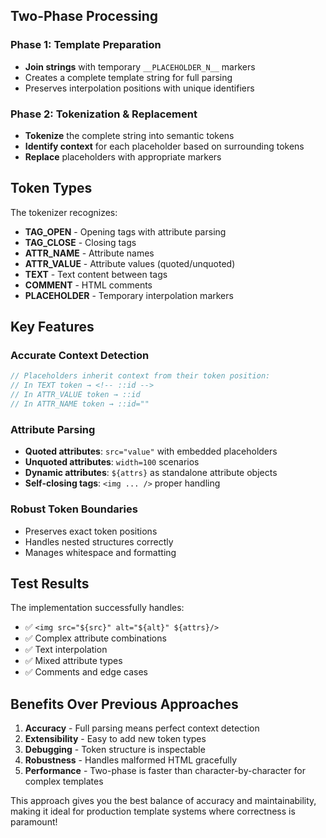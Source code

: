 ## Two-Phase Processing

### Phase 1: Template Preparation
- **Join strings** with temporary `__PLACEHOLDER_N__` markers
- Creates a complete template string for full parsing
- Preserves interpolation positions with unique identifiers

### Phase 2: Tokenization & Replacement
- **Tokenize** the complete string into semantic tokens
- **Identify context** for each placeholder based on surrounding tokens
- **Replace** placeholders with appropriate markers

## Token Types

The tokenizer recognizes:
- **TAG_OPEN** - Opening tags with attribute parsing
- **TAG_CLOSE** - Closing tags
- **ATTR_NAME** - Attribute names
- **ATTR_VALUE** - Attribute values (quoted/unquoted)
- **TEXT** - Text content between tags
- **COMMENT** - HTML comments
- **PLACEHOLDER** - Temporary interpolation markers

## Key Features

### Accurate Context Detection
```javascript
// Placeholders inherit context from their token position:
// In TEXT token → <!-- ::id -->
// In ATTR_VALUE token → ::id
// In ATTR_NAME token → ::id=""
```

### Attribute Parsing
- **Quoted attributes**: `src="value"` with embedded placeholders
- **Unquoted attributes**: `width=100` scenarios
- **Dynamic attributes**: `${attrs}` as standalone attribute objects
- **Self-closing tags**: `<img ... />` proper handling

### Robust Token Boundaries
- Preserves exact token positions
- Handles nested structures correctly
- Manages whitespace and formatting

## Test Results

The implementation successfully handles:
- ✅ `<img src="${src}" alt="${alt}" ${attrs}/>`
- ✅ Complex attribute combinations
- ✅ Text interpolation
- ✅ Mixed attribute types
- ✅ Comments and edge cases

## Benefits Over Previous Approaches

1. **Accuracy** - Full parsing means perfect context detection
2. **Extensibility** - Easy to add new token types
3. **Debugging** - Token structure is inspectable
4. **Robustness** - Handles malformed HTML gracefully
5. **Performance** - Two-phase is faster than character-by-character for complex templates

This approach gives you the best balance of accuracy and maintainability, making it ideal for production template systems where correctness is paramount!

